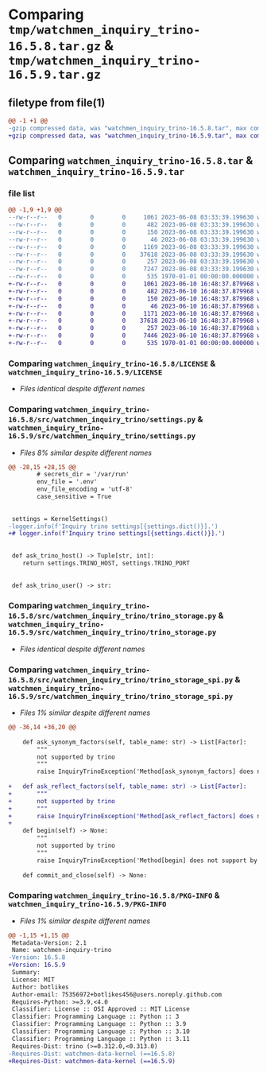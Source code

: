 # Comparing `tmp/watchmen_inquiry_trino-16.5.8.tar.gz` & `tmp/watchmen_inquiry_trino-16.5.9.tar.gz`

## filetype from file(1)

```diff
@@ -1 +1 @@
-gzip compressed data, was "watchmen_inquiry_trino-16.5.8.tar", max compression
+gzip compressed data, was "watchmen_inquiry_trino-16.5.9.tar", max compression
```

## Comparing `watchmen_inquiry_trino-16.5.8.tar` & `watchmen_inquiry_trino-16.5.9.tar`

### file list

```diff
@@ -1,9 +1,9 @@
--rw-r--r--   0        0        0     1061 2023-06-08 03:33:39.199630 watchmen_inquiry_trino-16.5.8/LICENSE
--rw-r--r--   0        0        0      482 2023-06-08 03:33:39.199630 watchmen_inquiry_trino-16.5.8/pyproject.toml
--rw-r--r--   0        0        0      150 2023-06-08 03:33:39.199630 watchmen_inquiry_trino-16.5.8/src/watchmen_inquiry_trino/__init__.py
--rw-r--r--   0        0        0       46 2023-06-08 03:33:39.199630 watchmen_inquiry_trino-16.5.8/src/watchmen_inquiry_trino/exception.py
--rw-r--r--   0        0        0     1169 2023-06-08 03:33:39.199630 watchmen_inquiry_trino-16.5.8/src/watchmen_inquiry_trino/settings.py
--rw-r--r--   0        0        0    37618 2023-06-08 03:33:39.199630 watchmen_inquiry_trino-16.5.8/src/watchmen_inquiry_trino/trino_storage.py
--rw-r--r--   0        0        0      257 2023-06-08 03:33:39.199630 watchmen_inquiry_trino-16.5.8/src/watchmen_inquiry_trino/trino_storage_helper.py
--rw-r--r--   0        0        0     7247 2023-06-08 03:33:39.199630 watchmen_inquiry_trino-16.5.8/src/watchmen_inquiry_trino/trino_storage_spi.py
--rw-r--r--   0        0        0      535 1970-01-01 00:00:00.000000 watchmen_inquiry_trino-16.5.8/PKG-INFO
+-rw-r--r--   0        0        0     1061 2023-06-10 16:48:37.879968 watchmen_inquiry_trino-16.5.9/LICENSE
+-rw-r--r--   0        0        0      482 2023-06-10 16:48:37.879968 watchmen_inquiry_trino-16.5.9/pyproject.toml
+-rw-r--r--   0        0        0      150 2023-06-10 16:48:37.879968 watchmen_inquiry_trino-16.5.9/src/watchmen_inquiry_trino/__init__.py
+-rw-r--r--   0        0        0       46 2023-06-10 16:48:37.879968 watchmen_inquiry_trino-16.5.9/src/watchmen_inquiry_trino/exception.py
+-rw-r--r--   0        0        0     1171 2023-06-10 16:48:37.879968 watchmen_inquiry_trino-16.5.9/src/watchmen_inquiry_trino/settings.py
+-rw-r--r--   0        0        0    37618 2023-06-10 16:48:37.879968 watchmen_inquiry_trino-16.5.9/src/watchmen_inquiry_trino/trino_storage.py
+-rw-r--r--   0        0        0      257 2023-06-10 16:48:37.879968 watchmen_inquiry_trino-16.5.9/src/watchmen_inquiry_trino/trino_storage_helper.py
+-rw-r--r--   0        0        0     7446 2023-06-10 16:48:37.879968 watchmen_inquiry_trino-16.5.9/src/watchmen_inquiry_trino/trino_storage_spi.py
+-rw-r--r--   0        0        0      535 1970-01-01 00:00:00.000000 watchmen_inquiry_trino-16.5.9/PKG-INFO
```

### Comparing `watchmen_inquiry_trino-16.5.8/LICENSE` & `watchmen_inquiry_trino-16.5.9/LICENSE`

 * *Files identical despite different names*

### Comparing `watchmen_inquiry_trino-16.5.8/src/watchmen_inquiry_trino/settings.py` & `watchmen_inquiry_trino-16.5.9/src/watchmen_inquiry_trino/settings.py`

 * *Files 8% similar despite different names*

```diff
@@ -28,15 +28,15 @@
 		# secrets_dir = '/var/run'
 		env_file = '.env'
 		env_file_encoding = 'utf-8'
 		case_sensitive = True
 
 
 settings = KernelSettings()
-logger.info(f'Inquiry trino settings[{settings.dict()}].')
+# logger.info(f'Inquiry trino settings[{settings.dict()}].')
 
 
 def ask_trino_host() -> Tuple[str, int]:
 	return settings.TRINO_HOST, settings.TRINO_PORT
 
 
 def ask_trino_user() -> str:
```

### Comparing `watchmen_inquiry_trino-16.5.8/src/watchmen_inquiry_trino/trino_storage.py` & `watchmen_inquiry_trino-16.5.9/src/watchmen_inquiry_trino/trino_storage.py`

 * *Files identical despite different names*

### Comparing `watchmen_inquiry_trino-16.5.8/src/watchmen_inquiry_trino/trino_storage_spi.py` & `watchmen_inquiry_trino-16.5.9/src/watchmen_inquiry_trino/trino_storage_spi.py`

 * *Files 1% similar despite different names*

```diff
@@ -36,14 +36,20 @@
 
 	def ask_synonym_factors(self, table_name: str) -> List[Factor]:
 		"""
 		not supported by trino
 		"""
 		raise InquiryTrinoException('Method[ask_synonym_factors] does not support by trino storage.')
 
+	def ask_reflect_factors(self, table_name: str) -> List[Factor]:
+		"""
+		not supported by trino
+		"""
+		raise InquiryTrinoException('Method[ask_reflect_factors] does not support by trino storage.')
+
 	def begin(self) -> None:
 		"""
 		not supported by trino
 		"""
 		raise InquiryTrinoException('Method[begin] does not support by trino storage.')
 
 	def commit_and_close(self) -> None:
```

### Comparing `watchmen_inquiry_trino-16.5.8/PKG-INFO` & `watchmen_inquiry_trino-16.5.9/PKG-INFO`

 * *Files 1% similar despite different names*

```diff
@@ -1,15 +1,15 @@
 Metadata-Version: 2.1
 Name: watchmen-inquiry-trino
-Version: 16.5.8
+Version: 16.5.9
 Summary: 
 License: MIT
 Author: botlikes
 Author-email: 75356972+botlikes456@users.noreply.github.com
 Requires-Python: >=3.9,<4.0
 Classifier: License :: OSI Approved :: MIT License
 Classifier: Programming Language :: Python :: 3
 Classifier: Programming Language :: Python :: 3.9
 Classifier: Programming Language :: Python :: 3.10
 Classifier: Programming Language :: Python :: 3.11
 Requires-Dist: trino (>=0.312.0,<0.313.0)
-Requires-Dist: watchmen-data-kernel (==16.5.8)
+Requires-Dist: watchmen-data-kernel (==16.5.9)
```


